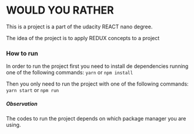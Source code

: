 # WOULD YOU RATHER

This is a project is a part of the udacity REACT nano degree.

The idea of the project is to apply REDUX concepts to a project

### How to run
In order to run the project first you need to install de dependencies running one of the following commands:
`yarn` or `npm install`

Then you only need to run the project with one of the following commands:
`yarn start` or `npm run`

##### Observation
The codes to run the project depends on which package manager you are using.

